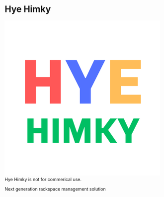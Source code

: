 # Hye Himky

![image](public/logo.png)
Hye Himky is not for commerical use.

Next generation rackspace management solution
